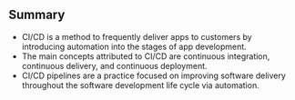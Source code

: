 ## Summary

- CI/CD is a method to frequently deliver apps to customers by introducing automation into the stages of app development.
- The main concepts attributed to CI/CD are continuous integration, continuous delivery, and continuous deployment.
- CI/CD pipelines are a practice focused on improving software delivery throughout the software development life cycle via automation.